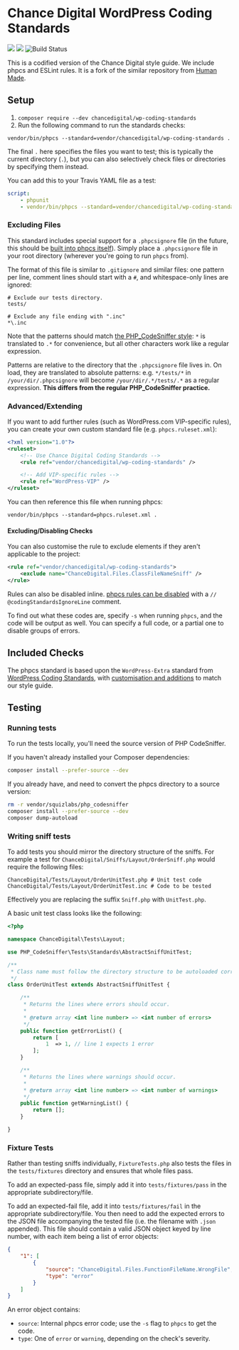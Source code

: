 # Chance Digital WordPress Coding Standards
<a href="https://packagist.org/packages/chancedigital/wp-coding-standards"><img src="https://img.shields.io/packagist/v/chancedigital/wp-coding-standards.svg" /></a>
<a href="https://www.npmjs.com/package/@chancedigital/eslint-config-wp"><img src="https://img.shields.io/npm/v/@chancedigital/eslint-config-wp.svg" /></a>
<img src="https://travis-ci.org/chancedigital/wp-coding-standards.svg?branch=master" alt="Build Status" />

This is a codified version of the Chance Digital style guide. We include phpcs and ESLint rules. It is a fork of the similar repository from [Human Made](https://github.com/chancedigital/wp-coding-standards).

## Setup

1. `composer require --dev chancedigital/wp-coding-standards`
2. Run the following command to run the standards checks:

```
vendor/bin/phpcs --standard=vendor/chancedigital/wp-coding-standards .
```

The final `.` here specifies the files you want to test; this is typically the current directory (`.`), but you can also selectively check files or directories by specifying them instead.

You can add this to your Travis YAML file as a test:

```yaml
script:
	- phpunit
	- vendor/bin/phpcs --standard=vendor/chancedigital/wp-coding-standards .
```

### Excluding Files

This standard includes special support for a `.phpcsignore` file (in the future, this should be [built into phpcs itself](https://github.com/squizlabs/PHP_CodeSniffer/issues/1884)). Simply place a `.phpcsignore` file in your root directory (wherever you're going to run `phpcs` from).

The format of this file is similar to `.gitignore` and similar files: one pattern per line, comment lines should start with a `#`, and whitespace-only lines are ignored:

```
# Exclude our tests directory.
tests/

# Exclude any file ending with ".inc"
*\.inc
```

Note that the patterns should match [the PHP_CodeSniffer style](https://github.com/squizlabs/PHP_CodeSniffer/wiki/Advanced-Usage#ignoring-files-and-folders): `*` is translated to `.*` for convenience, but all other characters work like a regular expression.

Patterns are relative to the directory that the `.phpcsignore` file lives in. On load, they are translated to absolute patterns: e.g. `*/tests/*` in `/your/dir/.phpcsignore` will become `/your/dir/.*/tests/.*` as a regular expression. **This differs from the regular PHP_CodeSniffer practice.**


### Advanced/Extending

If you want to add further rules (such as WordPress.com VIP-specific rules), you can create your own custom standard file (e.g. `phpcs.ruleset.xml`):

```xml
<?xml version="1.0"?>
<ruleset>
	<!-- Use Chance Digital Coding Standards -->
	<rule ref="vendor/chancedigital/wp-coding-standards" />

	<!-- Add VIP-specific rules -->
	<rule ref="WordPress-VIP" />
</ruleset>
```

You can then reference this file when running phpcs:

```
vendor/bin/phpcs --standard=phpcs.ruleset.xml .
```

#### Excluding/Disabling Checks

You can also customise the rule to exclude elements if they aren't applicable to the project:

```xml
<rule ref="vendor/chancedigital/wp-coding-standards">
	<exclude name="ChanceDigital.Files.ClassFileNameSniff" />
</rule>
```

Rules can also be disabled inline. [phpcs rules can be disabled](https://github.com/squizlabs/PHP_CodeSniffer/wiki/Advanced-Usage#ignoring-parts-of-a-file) with a `// @codingStandardsIgnoreLine` comment.

To find out what these codes are, specify `-s` when running `phpcs`, and the code will be output as well. You can specify a full code, or a partial one to disable groups of errors.

## Included Checks

The phpcs standard is based upon the `WordPress-Extra` standard from [WordPress Coding Standards](https://github.com/WordPress-Coding-Standards/WordPress-Coding-Standards), with [customisation and additions](ChanceDigital/ruleset.xml) to match our style guide.

## Testing

### Running tests

To run the tests locally, you'll need the source version of PHP CodeSniffer.

If you haven't already installed your Composer dependencies:

```bash
composer install --prefer-source --dev
```

If you already have, and need to convert the phpcs directory to a source version:

```bash
rm -r vendor/squizlabs/php_codesniffer
composer install --prefer-source --dev
composer dump-autoload
```

### Writing sniff tests

To add tests you should mirror the directory structure of the sniffs. For example a test
for `ChanceDigital/Sniffs/Layout/OrderSniff.php` would require the following files:

```
ChanceDigital/Tests/Layout/OrderUnitTest.php # Unit test code
ChanceDigital/Tests/Layout/OrderUnitTest.inc # Code to be tested
```

Effectively you are replacing the suffix `Sniff.php` with `UnitTest.php`.

A basic unit test class looks like the following:

```php
<?php

namespace ChanceDigital\Tests\Layout;

use PHP_CodeSniffer\Tests\Standards\AbstractSniffUnitTest;

/**
 * Class name must follow the directory structure to be autoloaded correctly.
 */
class OrderUnitTest extends AbstractSniffUnitTest {

	/**
	 * Returns the lines where errors should occur.
	 *
	 * @return array <int line number> => <int number of errors>
	 */
	public function getErrorList() {
		return [
			1  => 1, // line 1 expects 1 error
		];
	}

	/**
	 * Returns the lines where warnings should occur.
	 *
	 * @return array <int line number> => <int number of warnings>
	 */
	public function getWarningList() {
		return [];
	}

}
```


### Fixture Tests

Rather than testing sniffs individually, `FixtureTests.php` also tests the files in the `tests/fixtures` directory and ensures that whole files pass.

To add an expected-pass file, simply add it into `tests/fixtures/pass` in the appropriate subdirectory/file.

To add an expected-fail file, add it into `tests/fixtures/fail` in the appropriate subdirectory/file. You then need to add the expected errors to the JSON file accompanying the tested file (i.e. the filename with `.json` appended). This file should contain a valid JSON object keyed by line number, with each item being a list of error objects:

```json
{
	"1": [
		{
			"source": "ChanceDigital.Files.FunctionFileName.WrongFile",
			"type": "error"
		}
	]
}
```

An error object contains:

* `source`: Internal phpcs error code; use the `-s` flag to `phpcs` to get the code.
* `type`: One of `error` or `warning`, depending on the check's severity.
